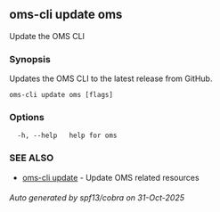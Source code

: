 ## oms-cli update oms

Update the OMS CLI

### Synopsis

Updates the OMS CLI to the latest release from GitHub.

```
oms-cli update oms [flags]
```

### Options

```
  -h, --help   help for oms
```

### SEE ALSO

* [oms-cli update](oms-cli_update.md)	 - Update OMS related resources

###### Auto generated by spf13/cobra on 31-Oct-2025
